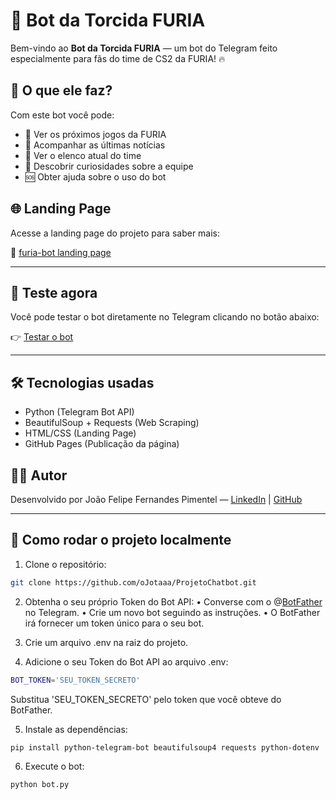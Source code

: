 # 🤖 Bot da Torcida FURIA

Bem-vindo ao **Bot da Torcida FURIA** — um bot do Telegram feito especialmente para fãs do time de CS2 da FURIA! 🔥

## 📌 O que ele faz?

Com este bot você pode:
- 📅 Ver os próximos jogos da FURIA
- 📰 Acompanhar as últimas notícias
- 🧍 Ver o elenco atual do time
- 🧠 Descobrir curiosidades sobre a equipe
- 🆘 Obter ajuda sobre o uso do bot

## 🌐 Landing Page

Acesse a landing page do projeto para saber mais:

🔗 [furia-bot landing page](https://ojotaaa.github.io/ProjetoChatbot/)

---

## 🚀 Teste agora

Você pode testar o bot diretamente no Telegram clicando no botão abaixo:

👉 [Testar o bot](https://t.me/Fur_Fan_Bot)

---

## 🛠️ Tecnologias usadas

- Python (Telegram Bot API)
- BeautifulSoup + Requests (Web Scraping)
- HTML/CSS (Landing Page)
- GitHub Pages (Publicação da página)

## 👨‍💻 Autor

Desenvolvido por João Felipe Fernandes Pimentel — [LinkedIn](https://www.linkedin.com/in/joaofelipefernandes/) | [GitHub](https://github.com/oJotaaa)

---

## 📂 Como rodar o projeto localmente

1. Clone o repositório:
```bash
git clone https://github.com/oJotaaa/ProjetoChatbot.git
```

2. Obtenha o seu próprio Token do Bot API:
• Converse com o @[BotFather](https://t.me/BotFather) no Telegram.
• Crie um novo bot seguindo as instruções.
• O BotFather irá fornecer um token único para o seu bot.

3. Crie um arquivo .env na raiz do projeto.

4. Adicione o seu Token do Bot API ao arquivo .env:
```bash
BOT_TOKEN='SEU_TOKEN_SECRETO'
```
Substitua 'SEU_TOKEN_SECRETO' pelo token que você obteve do BotFather.

5. Instale as dependências:
```bash
pip install python-telegram-bot beautifulsoup4 requests python-dotenv
```

6. Execute o bot:
```bash
python bot.py
```


